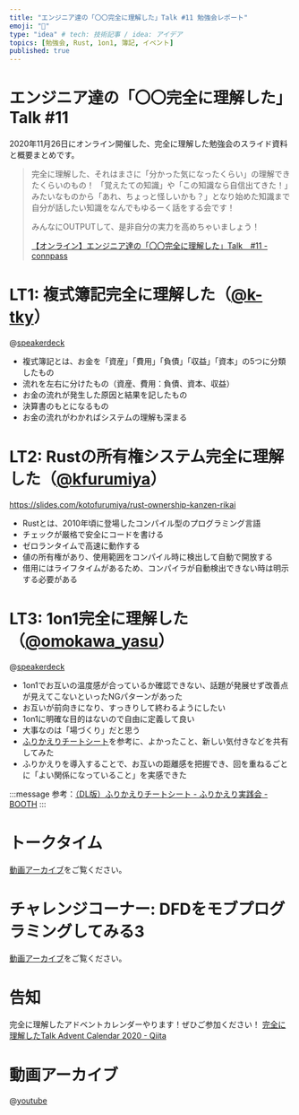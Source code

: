 ```yaml
---
title: "エンジニア達の「〇〇完全に理解した」Talk #11 勉強会レポート"
emoji: "📝"
type: "idea" # tech: 技術記事 / idea: アイデア
topics: [勉強会, Rust, 1on1, 簿記, イベント]
published: true
---
```


# エンジニア達の「〇〇完全に理解した」Talk #11

2020年11月26日にオンライン開催した、完全に理解した勉強会のスライド資料と概要まとめです。

> 完全に理解した、それはまさに「分かった気になったくらい」の理解できたくらいのもの！ 「覚えたての知識」や「この知識なら自信出てきた！」みたいなものから「あれ、ちょっと怪しいかも？」となり始めた知識まで自分が話したい知識をなんでもゆるーく話をする会です！
> 
> みんなにOUTPUTして、是非自分の実力を高めちゃいましょう！
> 
> [【オンライン】エンジニア達の「〇〇完全に理解した」Talk　#11 - connpass](https://easy2.connpass.com/event/194418/)

# LT1: 複式簿記完全に理解した（[@k-tky](https://connpass.com/user/k-tky/)）
@[speakerdeck](349a12cecb594e349c153d1846df9514)

- 複式簿記とは、お金を「資産」「費用」「負債」「収益」「資本」の5つに分類したもの
- 流れを左右に分けたもの（資産、費用：負債、資本、収益）
- お金の流れが発生した原因と結果を記したもの
- 決算書のもとになるもの
- お金の流れがわかればシステムの理解も深まる


# LT2: Rustの所有権システム完全に理解した（[@kfurumiya](https://twitter.com/kfurumiya)）
https://slides.com/kotofurumiya/rust-ownership-kanzen-rikai 

- Rustとは、2010年頃に登場したコンパイル型のプログラミング言語
- チェックが厳格で安全にコードを書ける
- ゼロランタイムで高速に動作する
- 値の所有権があり、使用範囲をコンパイル時に検出して自動で開放する
- 借用にはライフタイムがあるため、コンパイラが自動検出できない時は明示する必要がある


# LT3: 1on1完全に理解した（[@omokawa_yasu](https://twitter.com/omokawa_yasu)）
@[speakerdeck](8590df093f4c42d2b3765683dd8a6cba)

- 1on1でお互いの温度感が合っているか確認できない、話題が発展せず改善点が見えてこないといったNGパターンがあった
- お互いが前向きになり、すっきりして終わるようにしたい
- 1on1に明確な目的はないので自由に定義して良い
- 大事なのは「場づくり」だと思う
- [ふりかえりチートシート]((https://hurikaeri.booth.pm/items/1711909))を参考に、よかったこと、新しい気付きなどを共有してみた
- ふりかえりを導入することで、お互いの距離感を把握でき、回を重ねるごとに「よい関係になっていること」を実感できた

:::message
参考：[（DL版）ふりかえりチートシート - ふりかえり実践会 - BOOTH](https://hurikaeri.booth.pm/items/1711909)
:::

# トークタイム
[動画アーカイブ](https://youtu.be/0s76KeyYg1g)をご覧ください。

# チャレンジコーナー: DFDをモブプログラミングしてみる3
[動画アーカイブ](https://youtu.be/0s76KeyYg1g)をご覧ください。

# 告知
完全に理解したアドベントカレンダーやります！ぜひご参加ください！
[完全に理解したTalk Advent Calendar 2020 - Qiita](https://qiita.com/advent-calendar/2020/easyeasy)

# 動画アーカイブ

@[youtube](0s76KeyYg1g)